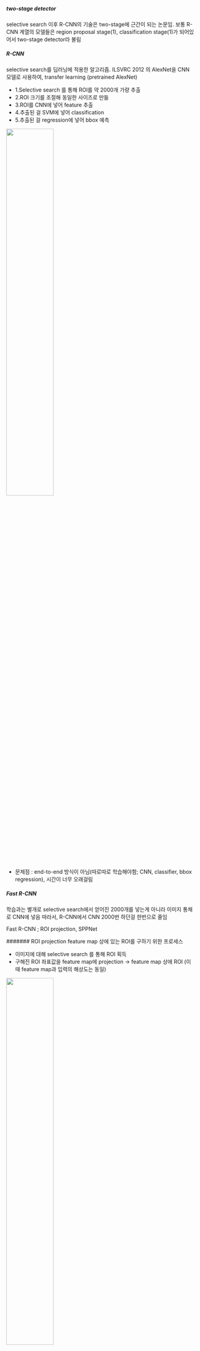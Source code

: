 ##### two-stage detector
selective search 이후 R-CNN의 기술은 two-stage에 근간이 되는 논문임.
보통 R-CNN 계열의 모델들은 region proposal stage(1), classification stage(1)가 되어있어서 two-stage detector라 불림

##### R-CNN
selective search를 딥러닝에 적용한 알고리즘. ILSVRC 2012 의 AlexNet을 CNN 모델로 사용하여, transfer learning (pretrained AlexNet)
- 1.Selective search 를 통해 ROI를 약 2000개 가량 추출
- 2.ROI 크기를 조절해 동일한 사이즈로 만듦
- 3.ROI를 CNN에 넣어 feature 추출
- 4.추출된 걸 SVM에 넣어 classification
- 5.추출된 걸 regression에 넣어 bbox 예측

<img src="https://user-images.githubusercontent.com/31475037/74123157-088f8580-4c11-11ea-8555-39cfb5d770c0.gif" width="50%" height="50%">

- 문제점 : end-to-end 방식이 아님(따로따로 학습해야함; CNN, classifier, bbox regression), 시간이 너무 오래걸림

##### Fast R-CNN
학습과는 별개로 selective search에서 얻어진 2000개를 넣는게 아니라 이미지 통채로 CNN에 넣음
따라서, R-CNN에서 CNN 2000번 하던걸 한번으로 줄임

Fast R-CNN ; ROI projection, SPPNet

####### ROI projection
feature map 상에 있는 ROI를 구하기 위한 프로세스
- 이미지에 대해 selective search 를 통해 ROI 획득
- 구해진 ROI 좌표값을 feature map에 projection -> feature map 상에 ROI
(이때 feature map과 입력의 해상도는 동일)

<img src="https://user-images.githubusercontent.com/31475037/74294049-1283c680-4d80-11ea-8c68-fa1b84f52bd3.png" width="50%" height="50%">

이러한 ROI projection이 가능한 이유는 CNN을 통해 추출된 feature map에 이미지와 같이 물체의 중요한 정보가 담겨있기 때문

####### SPP(Spatial Pyramid Pooling)
SPPNet은 R-CNN에서 resize(wraping)하는 과정을 SPP를 이용해 고정크기로 바꿈. 
SPP layer는 다양한 크기의 입력으로 부터 일정한 크기의 feature를 추출가능.
- 이미지를 일정 개수 지역으로 나눈 뒤, 각 지역에 BOW(Bag-of-words)를 적용하여 local 정보를 유지 (무슨소리지..)
암튼, SPP layer는 feature map 상의 특정 영역에 대해 고정된 개수의 영역으로 나눈 뒤, 
각 영역에 대해 max-pooling/average pooling을 취함으로써 고정된 길이의 feature를 추출
<img src="https://1.bp.blogspot.com/-4XYvgIQ6T8E/VZEPbZyYo7I/AAAAAAAABHE/D_HccWnYK6Q/s1600/s4.jpg" width="50%" height="50%">
Fast R-CNN에서는 이런 SPP layer의 single level pyramid만 사용하여 이를 ROI layer 라고 명명함

따라서, Faster R-CNN의 과정은
- 전체 이미지를 CNN에 넣어 feature 추출 (한번만)
- ROI projection을 통해 feature map 상의 ROI를 구함
- 이 ROI는 ROI layer를 통과한후 일정 크기의 feature가 됌
- 추출된 이 feature는 fc layer(fully connected layer)를 통과해 나온 뒤, classification, bbox regression
(이때, end-to-end)

##### Faster R-CNN
문제가 된 selective search 부분을 RPN(Region Proposal Network)로 대체

####### RPN 
RPN은 내부 feature map의 영역 내에서도 충분히 객체의 위치,특징정보가 남아 있기에 이 feature map 정보를 통해 학습을 하는 방식
RPN에서 각각의 영역을 어떻게 학습할지에 대해 도입한 개념이 anchor box,
anchor를 중심으로 anchor box를 설정해 feature map에서 영역을 설정함.
- anchor box를 사용하면 transaltion-invariance, reduce model size

<img src="https://user-images.githubusercontent.com/31475037/74295754-4ca39700-4d85-11ea-96ef-99320b686da5.png" width="80%">

이 이전에는 translation-invariance를 하기 위해 scale도 조정해보고, filter size도 이용해보고..

<img src="https://user-images.githubusercontent.com/31475037/74295756-4ca39700-4d85-11ea-9a1b-0f9a7fe64e1d.png" width="80%">

RPN의 목적은 객체를 잘 분류하는게 아니라, 객체가 있는 영역인 positive anchor box를 잘 찾는것.
positive/negative : GT box IoU 0.7 이상/ 0.3 이하
0.3~0.7은 사용하지않음
실제 사용한 앵커박스는 위치당 scale 3 ratio 3 = 9개

<img src="https://user-images.githubusercontent.com/31475037/74295761-4dd4c400-4d85-11ea-8a26-5387a5a063b8.png" width="60%">

한 이미지당 앵커를 256개 샘플링함 -> 1:1 비율로 positive/negative로 RPN 에 넣어주면, 해당 anchor에 object가 있는지 이진분류하는 classifer를 학습하고
앵커 내 물체의 위치를 찾는 bbox regression을 해줌. (만약 positive anchor 갯수가 128개보다 적을경우, 빈자리는 negative anchor sample로 채움)
- bbox regression은 smooth L1 Loss

###### detector 학습
현재는 그냥 두단계로 학습

<img src="https://user-images.githubusercontent.com/31475037/74295747-4ad9d380-4d85-11ea-9be8-f6e63e901f6f.png" width="50%" height="50%">

- RPN과 CNN만 따로 학습
- RPN과 CNN은 freeze한채로 detector만 학습
- CNN은 freeze한채로 RPN만 finetuning
- RPN과 CNNs freeze한채로 detector finetuning

###### 후처리 기법

- confidence score threshold, NMS threshold,
  - 낮은 score의 bbox는 사용하지 않고, 이후 겹치는 IOU가 nms 보다 높으면 가장 높은 score만 남김
- NMS(Non-Maximum Suppression)
  - RPN -> 한 객체당 여러개의 region -> NMS

##### FPN

- HOG와 SIFT 같은 feature pyramid를 이용한 방법을 딥러닝에 적용시킨 것. 각 scale 마다 CNN 으로 feature 추출, 마지막 feature map에서 prediction
- Bottom-up 방식으로 이미지를 본다고도 불림

<img src="https://user-images.githubusercontent.com/31475037/74511677-def49800-4f49-11ea-96ff-9ed82d42dc8e.png" width="50%">

- Bottom-up(픽셀부터 특징을 계산) + Top-down (이미지 전체를 보고 원하는 특징을 찾음)
 
<img src="https://user-images.githubusercontent.com/31475037/74511675-de5c0180-4f49-11ea-96fa-730c64517ead.png" width="50%">

- 1x1 conv 로 채널을 맞춰줌

<img src="https://user-images.githubusercontent.com/31475037/74509754-9e931b00-4f45-11ea-858f-b77b08141d3d.png" width="80%">



 